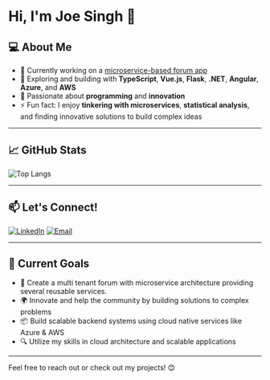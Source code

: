 # Hi, I'm Joe Singh 👋  

## 💻 About Me
- 🔭 Currently working on a [microservice-based forum app](https://github.com/gurjotsandher/forum-microservices)
- 🌱 Exploring and building with **TypeScript**, **Vue.js**, **Flask**, **.NET**, **Angular**, **Azure**, and **AWS**
- 💪 Passionate about **programming** and **innovation**
- ⚡ Fun fact: I enjoy **tinkering with microservices**, **statistical analysis**, and finding innovative solutions to build complex ideas

---

## 📈 GitHub Stats
![Top Langs](https://github-readme-stats.vercel.app/api/top-langs/?username=gurjotsandher&layout=compact&theme=dark&langs_count=6)

---

## 📫 Let's Connect!
[![LinkedIn](https://img.shields.io/badge/LinkedIn-0077B5?style=for-the-badge&logo=linkedin&logoColor=white)]([https://linkedin.com/in/joe-singh-developer](http://joesingh.store/track/linkedin?resume_id=from_github_homepage))
[![Email](https://img.shields.io/badge/Email-D14836?style=for-the-badge&logo=gmail&logoColor=white)](mailto:joesingh144@gmail.com)

---

## 🎯 Current Goals
- 🚀 Create a multi tenant forum with microservice architecture providing several reusable services.
- 🌍 Innovate and help the community by building solutions to complex problems
- 📦 Build scalable backend systems using cloud native services like Azure & AWS
- 🔍 Utilize my skills in cloud architecture and scalable applications

---

Feel free to reach out or check out my projects! 😊
